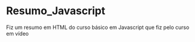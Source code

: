 # Resumo_Javascript
Fiz um resumo em HTML do curso básico em Javascript que fiz pelo curso em vídeo
